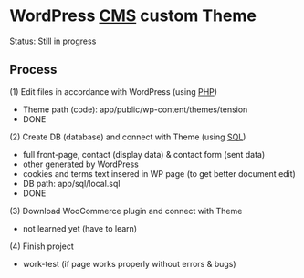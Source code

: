 # WordPress [CMS](https://en.wikipedia.org/wiki/Content_management_system) custom Theme

Status: Still in progress

## Process

(1) Edit files in accordance with WordPress (using [PHP](https://www.php.net/))
- Theme path (code): app/public/wp-content/themes/tension
- DONE

(2) Create DB (database) and connect with Theme (using [SQL](https://en.wikipedia.org/wiki/SQL))
- full front-page, contact (display data) & contact form (sent data)
- other generated by WordPress
- cookies and terms text insered in WP page (to get better document edit)
- DB path: app/sql/local.sql
- DONE

(3) Download WooCommerce plugin and connect with Theme
- not learned yet (have to learn)

(4) Finish project
- work-test (if page works properly without errors & bugs)


